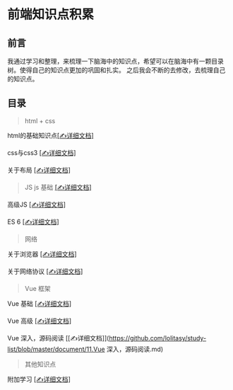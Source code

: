 # 前端知识点积累 # 
>

## 前言 ##
我通过学习和整理，来梳理一下脑海中的知识点，希望可以在脑海中有一颗目录树。使得自己的知识点更加的巩固和扎实。
之后我会不断的去修改，去梳理自己的知识点。



## 目录 ##
> html + css

  html的基础知识点[[✍详细文档]](https://github.com/lolitasy/study-list/blob/master/document/1.html的基础知识点.md)

  css与css3 [[✍详细文档]](https://github.com/lolitasy/study-list/blob/master/document/2.css与css3.md)

  关于布局 [[✍详细文档]](https://github.com/lolitasy/study-list/blob/master/document/3.关于布局.md)

> JS
  js 基础 [[✍详细文档]](https://github.com/lolitasy/study-list/blob/master/document/4.JS基础.md)

  高级JS [[✍详细文档]](https://github.com/lolitasy/study-list/blob/master/document/5.高级JS.md)

  ES 6 [[✍详细文档]](https://github.com/lolitasy/study-list/blob/master/document/8.ES6.md)

> 网络

  关于浏览器 [[✍详细文档]](https://github.com/lolitasy/study-list/blob/master/document/6.关于浏览器.md)

  关于网络协议 [[✍详细文档]](https://github.com/lolitasy/study-list/blob/master/document/7.关于网络协议.md)

> Vue 框架

  Vue 基础 [[✍详细文档]](https://github.com/lolitasy/study-list/blob/master/document/9.Vue基础.md)

  Vue 高级 [[✍详细文档]](https://github.com/lolitasy/study-list/blob/master/document/10.Vue高级.md)

  Vue 深入，源码阅读 [[✍详细文档]](https://github.com/lolitasy/study-list/blob/master/document/11.Vue 深入，源码阅读.md)

> 其他知识点

  附加学习 [[✍详细文档]](https://github.com/lolitasy/study-list/blob/master/document/12.附加学习.md)
